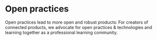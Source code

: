 # Open practices

Open practices lead to more open and robust products: For creators of connected products, we advocate for open practices & technologies and learning together as a professional learning community.